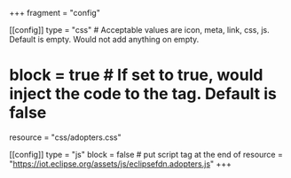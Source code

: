 +++
fragment = "config"

[[config]]
  type = "css" # Acceptable values are icon, meta, link, css, js. Default is empty. Would not add anything on empty.
  # block = true # If set to true, would inject the code to the <head> tag. Default is false
  resource = "css/adopters.css"

[[config]]
  type = "js"
  block = false # put script tag at the end of <body>
  resource = "https://iot.eclipse.org/assets/js/eclipsefdn.adopters.js"
+++
